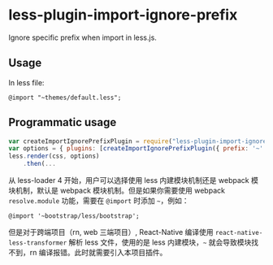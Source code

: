 # less-plugin-import-ignore-prefix

Ignore specific prefix when import in less.js.

## Usage

In less file:

```less
@import "~themes/default.less";
```

## Programmatic usage

```js
var createImportIgnorePrefixPlugin = require("less-plugin-import-ignore-prefix");
var options = { plugins: [createImportIgnorePrefixPlugin({ prefix: '~' })] };
less.render(css, options)
    .then(...
```

从 less-loader 4 开始，用户可以选择使用 less 内建模块机制还是 webpack 模块机制，默认是 webpack 模块机制。但是如果你需要使用 webpack `resolve.module` 功能，需要在 `@import` 时添加 `~`，例如：

```less
@import '~bootstrap/less/bootstrap';
```

但是对于跨端项目（rn, web 三端项目）, React-Native 编译使用 `react-native-less-transformer` 解析 less 文件，使用的是 less 内建模块，`~` 就会导致模块找不到，rn 编译报错。此时就需要引入本项目插件。
